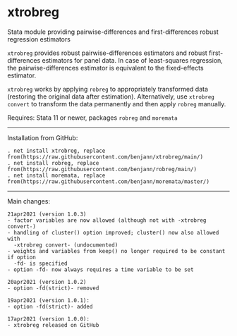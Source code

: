 # xtrobreg
Stata module providing pairwise-differences and first-differences robust regression estimators

`xtrobreg` provides robust pairwise-differences estimators and robust
first-differences estimators for panel data. In case of least-squares
regression, the pairwise-differences estimator is equivalent to the
fixed-effects estimator.

`xtrobreg` works by applying `robreg` to appropriately transformed
data (restoring the original data after estimation). Alternatively,
use `xtrobreg convert` to transform the data permanently and then apply
`robreg` manually.

Requires: Stata 11 or newer, packages `robreg` and `moremata`

---

Installation from GitHub:

    . net install xtrobreg, replace from(https://raw.githubusercontent.com/benjann/xtrobreg/main/)
    . net install robreg, replace from(https://raw.githubusercontent.com/benjann/robreg/main/)
    . net install moremata, replace from(https://raw.githubusercontent.com/benjann/moremata/master/)

---

Main changes:

    21apr2021 (version 1.0.3)
    - factor variables are now allowed (although not with -xtrobreg convert-)
    - handling of cluster() option improved; cluster() now also allowed with
      -xtrobreg convert- (undocumented)
    - weights and variables from keep() no longer required to be constant if option
      -fd- is specified
    - option -fd- now always requires a time variable to be set
    
    20apr2021 (version 1.0.2)
    - option -fd(strict)- removed
    
    19apr2021 (version 1.0.1):
    - option -fd(strict)- added
    
    17apr2021 (version 1.0.0):
    - xtrobreg released on GitHub
